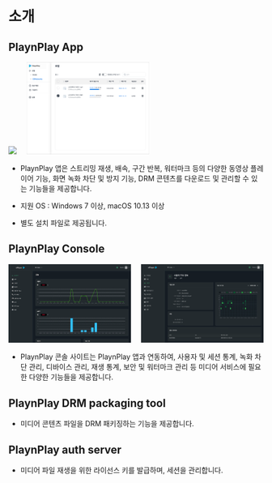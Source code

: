 # 소개

## PlaynPlay App

<img width="48%" src="./img/player_with_watermark.png" style="margin-right: 4%"/><img width="48%" src="./img/playnplay_app.png" />


* PlaynPlay 앱은 스트리밍 재생, 배속, 구간 반복, 워터마크 등의 다양한 동영상 플레이어 기능, 화면 녹화 차단 및 방지 기능, DRM 콘텐츠를 다운로드 및 관리할 수 있는 기능들을 제공합니다.

* 지원 OS : Windows 7 이상, macOS 10.13 이상

* 별도 설치 파일로 제공됩니다.

## PlaynPlay Console

<img width="48%" src="./img/console_graph.png" style="margin-right: 4%"/><img width="48%" src="./img/console_user_info.png" />

* PlaynPlay 콘솔 사이트는 PlaynPlay 앱과 연동하여, 사용자 및 세션 통계, 녹화 차단 관리, 디바이스 관리, 재생 통계, 보안 및 워터마크 관리 등 미디어 서비스에 필요한 다양한 기능들을 제공합니다.

## PlaynPlay DRM packaging tool

* 미디어 콘텐츠 파일을 DRM 패키징하는 기능을 제공합니다.

## PlaynPlay auth server

* 미디어 파일 재생을 위한 라이선스 키를 발급하며, 세션을 관리합니다.
